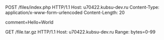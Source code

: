 POST /files/index.php HTTP/1.1
Host: u70422.kubsu-dev.ru
Content-Type: application/x-www-form-urlencoded
Content-Length: 20

comment=Hello+World



GET /file.tar.gz HTTP/1.1
Host: u70422.kubsu-dev.ru
Range: bytes=0-99


